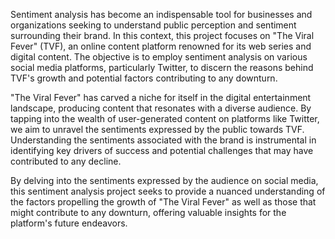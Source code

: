 Sentiment analysis has become an indispensable tool for businesses and organizations seeking to understand public perception and sentiment surrounding their brand. In this context, this project focuses on "The Viral Fever" (TVF), an online content platform renowned for its web series and digital content. The objective is to employ sentiment analysis on various social media platforms, particularly Twitter, to discern the reasons behind TVF's growth and potential factors contributing to any downturn.

"The Viral Fever" has carved a niche for itself in the digital entertainment landscape, producing content that resonates with a diverse audience. By tapping into the wealth of user-generated content on platforms like Twitter, we aim to unravel the sentiments expressed by the public towards TVF. Understanding the sentiments associated with the brand is instrumental in identifying key drivers of success and potential challenges that may have contributed to any decline.

By delving into the sentiments expressed by the audience on social media, this sentiment analysis project seeks to provide a nuanced understanding of the factors propelling the growth of "The Viral Fever" as well as those that might contribute to any downturn, offering valuable insights for the platform's future endeavors.
